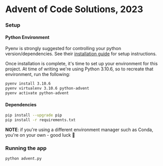 # Advent of Code Solutions, 2023

### Setup

#### Python Environment

Pyenv is strongly suggested for controlling your python version/dependencies. See their [installation guide](https://github.com/pyenv/pyenv?tab=readme-ov-file#installation) for setup instructions.

Once installation is complete, it's time to set up your environment for this project. At time of writing we're using Python 3.10.6, so to recreate that environment, run the following:

```sh
pyenv install 3.10.6
pyenv virtualenv 3.10.6 python-advent
pyenv activate python-advent
```

#### Dependencies

```sh
pip install --upgrade pip
pip install -r requirements.txt
```

**NOTE**: if you're using a different environment manager such as Conda, you're on your own - good luck :grimacing:

### Running the app

```sh
python advent.py
```
